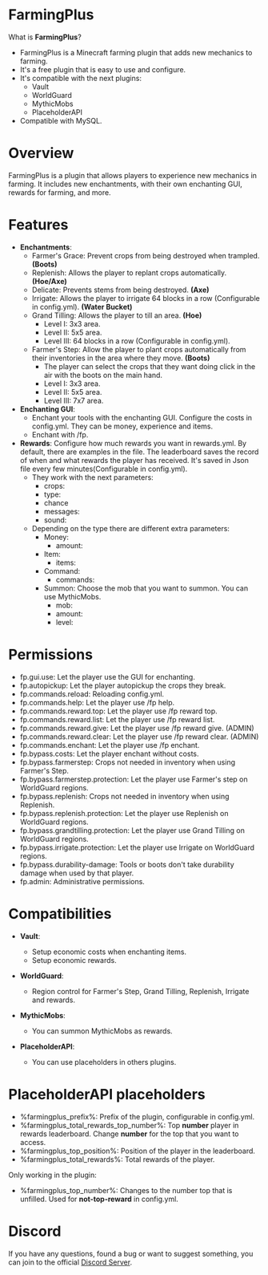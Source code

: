 # FarmingPlus
What is **FarmingPlus**?
  - FarmingPlus is a Minecraft farming plugin that adds new mechanics to farming.
  - It's a free plugin that is easy to use and configure.
  - It's compatible with the next plugins:
     - Vault
     - WorldGuard
     - MythicMobs
     - PlaceholderAPI
  - Compatible with MySQL.
# Overview
FarmingPlus is a plugin that allows players to experience new mechanics in farming. It includes new enchantments, with their own enchanting GUI, rewards for farming, and more.
# Features
  - **Enchantments**:
    - Farmer's Grace: Prevent crops from being destroyed when trampled. **(Boots)**
    - Replenish: Allows the player to replant crops automatically. **(Hoe/Axe)**
    - Delicate: Prevents stems from being destroyed. **(Axe)** 
    - Irrigate: Allows the player to irrigate 64 blocks in a row (Configurable in config.yml). **(Water Bucket)**
    - Grand Tilling: Allows the player to till an area. **(Hoe)**
      - Level I: 3x3 area.
      - Level II: 5x5 area.
      - Level III: 64 blocks in a row (Configurable in config.yml).
    - Farmer's Step: Allow the player to plant crops automatically from their inventories in the area where they move. **(Boots)**
      - The player can select the crops that they want doing click in the air with the boots on the main hand.
      - Level I: 3x3 area.
      - Level II: 5x5 area.
      - Level III: 7x7 area.
  - **Enchanting GUI**:
    - Enchant your tools with the enchanting GUI. Configure the costs in config.yml. They can be money, experience and items.
    - Enchant with /fp.
  - **Rewards**:
    Configure how much rewards you want in rewards.yml. By default, there are examples in the file.
    The leaderboard saves the record of when and what rewards the player has received. It's saved in Json file every few minutes(Configurable in config.yml).
    - They work with the next parameters:
      - crops: 
      - type:
      - chance
      - messages:
      - sound:
    - Depending on the type there are different extra parameters:
      - Money:  
        - amount: 
      - Item:
        - items:
      - Command:
        - commands:
      - Summon:
        Choose the mob that you want to summon. You can use MythicMobs.
        - mob:
        - amount:
        - level:
# Permissions
  - fp.gui.use: Let the player use the GUI for enchanting.
  - fp.autopickup: Let the player autopickup the crops they break.
  - fp.commands.reload: Reloading config.yml.
  - fp.commands.help: Let the player use /fp help.
  - fp.commands.reward.top: Let the player use /fp reward top.
  - fp.commands.reward.list: Let the player use /fp reward list. 
  - fp.commands.reward.give: Let the player use /fp reward give. (ADMIN)
  - fp.commands.reward.clear: Let the player use /fp reward clear. (ADMIN)
  - fp.commands.enchant: Let the player use /fp enchant.
  - fp.bypass.costs: Let the player enchant without costs.
  - fp.bypass.farmerstep: Crops not needed in inventory when using Farmer's Step.
  - fp.bypass.farmerstep.protection: Let the player use Farmer's step on WorldGuard regions.
  - fp.bypass.replenish: Crops not needed in inventory when using Replenish.
  - fp.bypass.replenish.protection: Let the player use Replenish on WorldGuard regions.
  - fp.bypass.grandtilling.protection: Let the player use Grand Tilling on WorldGuard regions.
  - fp.bypass.irrigate.protection: Let the player use Irrigate on WorldGuard regions.
  - fp.bypass.durability-damage: Tools or boots don't take durability damage when used by that player.
  - fp.admin: Administrative permissions.
# Compatibilities
- **Vault**:
  - Setup economic costs when enchanting items.
  - Setup economic rewards.

- **WorldGuard**:
  - Region control for Farmer's Step, Grand Tilling, Replenish, Irrigate and rewards.

- **MythicMobs**:
  - You can summon MythicMobs as rewards.

- **PlaceholderAPI**:
  - You can use placeholders in others plugins.

# PlaceholderAPI placeholders
  - %farmingplus_prefix%: Prefix of the plugin, configurable in config.yml.
  - %farmingplus_total_rewards_top_number%: Top **number** player in rewards leaderboard. Change **number** for the top that you want to access.
  - %farmingplus_top_position%: Position of the player in the leaderboard.
  - %farmingplus_total_rewards%: Total rewards of the player.
  
Only working in the plugin:
  - %farmingplus_top_number%: Changes to the number top that is unfilled. Used for **not-top-reward** in config.yml.
  
# Discord
If you have any questions, found a bug or want to suggest something, you can join to the official [Discord Server](https://discord.gg/2KhE6xeEnf).
